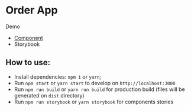 # Order App

Demo

- [Component](http://giovannibernini.com.br/order-app/)
- Storybook

## How to use:

- Install dependencies: `npm i` or `yarn`;
- Run `npm start` or `yarn start` to develop on `http://localhost:3000`
- Run `npm run build` or `yarn run build` for production build (files will be generated on `dist` directory)
- Run `npm run storybook` or  `yarn storybook` for components stories
